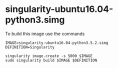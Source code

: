 # singularity-ubuntu16.04-python3.simg

To build this image use the commands



```
IMAGE=singularity-ubuntu16.04-python3.5.2.simg
DEFINITION=Singularity

singularity image.create -s 5000 $IMAGE
sudo singularity build $IMAGE $DEFINITION
```
